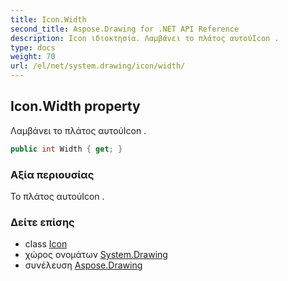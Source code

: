 ```yaml
---
title: Icon.Width
second_title: Aspose.Drawing for .NET API Reference
description: Icon ιδιοκτησία. Λαμβάνει το πλάτος αυτούIcon .
type: docs
weight: 70
url: /el/net/system.drawing/icon/width/
---
```

## Icon.Width property

Λαμβάνει το πλάτος αυτούIcon .

```csharp
public int Width { get; }
```

### Αξία περιουσίας

Το πλάτος αυτούIcon .

### Δείτε επίσης

* class [Icon](../)
* χώρος ονομάτων [System.Drawing](../../icon/)
* συνέλευση [Aspose.Drawing](../../../)


